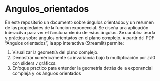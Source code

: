 # Angulos_orientados
En este repositorio un documento sobre ángulos orientados y un resumen de las propiedades de la función exponencial. Se diseña una aplicación interactiva para ver el funcionamiento de estos ángulos.
Se combina teoría y práctica sobre ángulos orientados en el plano complejo. A partir del PDF “Ángulos orientados”, la app interactiva (Streamlit) permite:
1. Visualizar la geometría del plano complejo.
2. Demostrar numéricamente su invariancia bajo la multiplicación por 𝑧≠0 con sliders y gráficos.
3. Enfoque práctico para entender la geometría detrás de la exponencial compleja y los ángulos orientados
